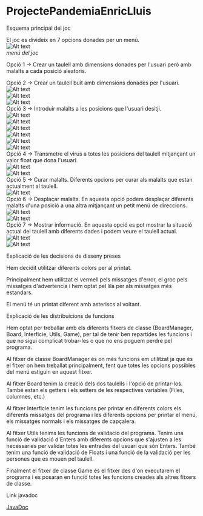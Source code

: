 # ProjectePandemiaEnricLluis

Esquema principal del joc  

El joc es divideix en 7 opcions donades per un menú.  
![Alt text](https://github.com/ltrincado/ProjectePantemiaEnricLluis/blob/master/imatges/1.png)  
*menú del joc*  

Opció 1 -> Crear un taulell amb dimensions donades per l'usuari però amb malalts a cada posició aleatoris.  

Opció 2 -> Crear un taulell buit amb dimensions donades per l'usuari.  
![Alt text](https://github.com/ltrincado/ProjectePantemiaEnricLluis/blob/master/imatges/2.png)  
![Alt text](https://github.com/ltrincado/ProjectePantemiaEnricLluis/blob/master/imatges/3.png)  
![Alt text](https://github.com/ltrincado/ProjectePantemiaEnricLluis/blob/master/imatges/4.png)  
Opció 3 -> Introduir malalts a les posicions que l'usuari desitji.  
![Alt text](https://github.com/ltrincado/ProjectePantemiaEnricLluis/blob/master/imatges/5.png)  
![Alt text](https://github.com/ltrincado/ProjectePantemiaEnricLluis/blob/master/imatges/6.png)  
![Alt text](https://github.com/ltrincado/ProjectePantemiaEnricLluis/blob/master/imatges/7.png)  
![Alt text](https://github.com/ltrincado/ProjectePantemiaEnricLluis/blob/master/imatges/8.png)  
![Alt text](https://github.com/ltrincado/ProjectePantemiaEnricLluis/blob/master/imatges/9.png)  
![Alt text](https://github.com/ltrincado/ProjectePantemiaEnricLluis/blob/master/imatges/10.png)  
Opció 4 -> Transmetre el virus a totes les posicions del taulell mitjançant un valor float que dona l'usuari.  
![Alt text](https://github.com/ltrincado/ProjectePantemiaEnricLluis/blob/master/imatges/15.png)  
![Alt text](https://github.com/ltrincado/ProjectePantemiaEnricLluis/blob/master/imatges/16.png)  
Opció 5 -> Curar malalts. Diferents opcions per curar als malalts que estan actualment al taulell.  
![Alt text](https://github.com/ltrincado/ProjectePantemiaEnricLluis/blob/master/imatges/17.png)  
Opció 6 -> Desplaçar malalts. En aquesta opció podem desplaçar diferents malalts d'una posició a una altra mitjançant un petit menú de direccions.  
![Alt text](https://github.com/ltrincado/ProjectePantemiaEnricLluis/blob/master/imatges/11.png)  
![Alt text](https://github.com/ltrincado/ProjectePantemiaEnricLluis/blob/master/imatges/12.png)  
Opció 7 -> Mostrar informació. En aquesta opció es pot mostrar la situació actual del taulell amb diferents dades i podem veure el taulell actual.  
![Alt text](https://github.com/ltrincado/ProjectePantemiaEnricLluis/blob/master/imatges/13.png)  
![Alt text](https://github.com/ltrincado/ProjectePantemiaEnricLluis/blob/master/imatges/14.png)  

Explicació de les decisions de disseny preses  

Hem decidit utilitzar diferents colors per al printat.  

Principalment hem utilitzat el vermell pels missatges d'error, el groc pels missatges d'advertencia i hem optat pel lila per als missatges més estandars.  

El menú té un printat diferent amb asteriscs al voltant.  


Explicació de les distribuicions de funcions  

Hem optat per treballar amb els diferents fitxers de classe (BoardManager, Board, Interficie, Utils, Game), per tal de tenir ben repartides les funcions i que no sigui complicat trobar-les o que no ens poguem perdre pel programa.  

Al fitxer de classe BoardManager és on més funcions em utilitzat ja que és el fitxer on hem treballat principalment, fent que totes les opcions possibles del menú
estiguin en aquest fitxer.  


Al fitxer Board tenim la creació dels dos taulells i l'opció de printar-los. També estan els getters i els setters de les respectives variables (Files, columnes, etc.)  


Al fitxer Interficie tenim les funcions per printar en diferents colors els diferents missatges del programa i les diferents opcions per printar el menú,
els missatges normals i els missatges de capçalera.  


Al fitxer Utils tenims les funcions de validacio del programa. Tenim una funció de validació d'Enters amb diferents opcions que s'ajusten a les necessaries
per validar totes les entrades del usuari que són Enters. També tenim una funció de validació de Floats i una funció de la validació per les persones que es
mouen pel taulell.  


Finalment el fitxer de classe Game és el fitxer des d'on executarem el programa i es posaran en funció totes les funcions creades als altres fitxers de classe.  


Link javadoc  

[JavaDoc]()  



